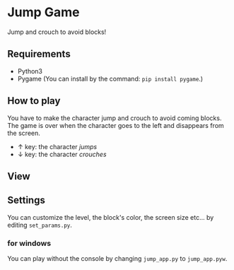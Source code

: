 # Jump Game
Jump and crouch to avoid blocks!

## Requirements
- Python3
- Pygame (You can install by the command: `pip install pygame`.)
## How to play
You have to make the character jump and crouch to avoid coming blocks.  
The game is over when the character goes to the left and disappears from the screen.
- ↑  key: the character *jumps*
- ↓  key: the character *crouches*
## View

## Settings
You can customize the level, the block's color, the screen size etc... by editing `set_params.py`.

### for windows
You can play without the console by changing `jump_app.py` to `jump_app.pyw`.
